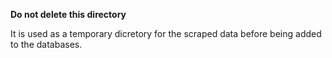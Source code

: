 **Do not delete this directory**

It is used as a temporary dicretory for the scraped data before being added to the databases.